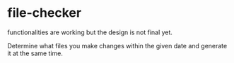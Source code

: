 # file-checker
functionalities are working but the design is not final yet.

Determine what files you make changes within the given date and generate it at the same time.

